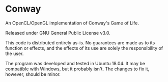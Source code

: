 # Conway
An OpenCL/OpenGL implementation of Conway's Game of Life.

Released under GNU General Public License v3.0.

This code is distributed entirely as-is. No guarantees are made as to its function or effects, and the effects of its use are solely the responsibility of the user.

The program was developed and tested in Ubuntu 18.04. It may be compatible with Windows, but it probably isn't. The changes to fix it, however, should be minor.


